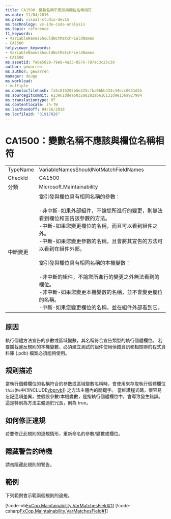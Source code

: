 ```yaml
---
title: CA1500：變數名稱不應該與欄位名稱相符
ms.date: 11/04/2016
ms.prod: visual-studio-dev15
ms.technology: vs-ide-code-analysis
ms.topic: reference
f1_keywords:
- VariableNamesShouldNotMatchFieldNames
- CA1500
helpviewer_keywords:
- VariableNamesShouldNotMatchFieldNames
- CA1500
ms.assetid: fa0e5029-79e9-4a33-8576-787ac3c26c39
author: gewarren
ms.author: gewarren
manager: douge
ms.workload:
- multiple
ms.openlocfilehash: fa5c015205b5e325cfba06bb433c44ecc0631d5b
ms.sourcegitcommit: e13e61ddea6032a8282abe16131d9e136a927984
ms.translationtype: MT
ms.contentlocale: zh-TW
ms.lasthandoff: 04/26/2018
ms.locfileid: "31917026"
---
```

# <a name="ca1500-variable-names-should-not-match-field-names"></a>CA1500：變數名稱不應該與欄位名稱相符
|||
|-|-|
|TypeName|VariableNamesShouldNotMatchFieldNames|
|CheckId|CA1500|
|分類|Microsoft.Maintainability|
|中斷變更|當引發與欄位具有相同名稱的參數：<br /><br /> -非中斷-如果外部組件，不論您所進行的變更，則無法看到欄位和宣告該參數的方法。<br />-中斷-如果您變更欄位的名稱，而且可以看到組件之外。<br />-中斷-如果您變更參數的名稱，且會將其宣告的方法可以看到在組件外部。<br /><br /> 當引發與欄位具有相同名稱的本機變數：<br /><br /> -非中斷的組件，不論您所進行的變更之外無法看到的欄位。<br />-非中斷-如果您變更本機變數的名稱，並不會變更欄位的名稱。<br />-中斷-如果您變更欄位的名稱，並在組件外部看到它。|

## <a name="cause"></a>原因
 執行個體方法宣告的參數或區域變數，其名稱符合宣告類型的執行個體欄位。 若要攔截違反規則的本機變數，必須建立測試的組件使用偵錯資訊和相關聯的程式資料庫 (.pdb) 檔案必須能夠使用。

## <a name="rule-description"></a>規則描述
 當執行個體欄位的名稱符合的參數或區域變數名稱時，會使用來存取執行個體欄位`this`(`Me`中[!INCLUDE[vbprvb](../code-quality/includes/vbprvb_md.md)]) 之方法主體內的關鍵字。 當維護程式碼，很容易忘記這項差異，並假設參數/本機變數，是指執行個體欄位中，會導致發生錯誤。 這是特別為方法主體過於冗長，則為 true。

## <a name="how-to-fix-violations"></a>如何修正違規
 若要修正此規則的違規情形，重新命名的參數/變數或欄位。

## <a name="when-to-suppress-warnings"></a>隱藏警告的時機
 請勿隱藏此規則的警告。

## <a name="example"></a>範例
 下列範例會示範兩個規則的違規。

 [!code-vb[FxCop.Maintainability.VarMatchesField#1](../code-quality/codesnippet/VisualBasic/ca1500-variable-names-should-not-match-field-names_1.vb)]
 [!code-csharp[FxCop.Maintainability.VarMatchesField#1](../code-quality/codesnippet/CSharp/ca1500-variable-names-should-not-match-field-names_1.cs)]
